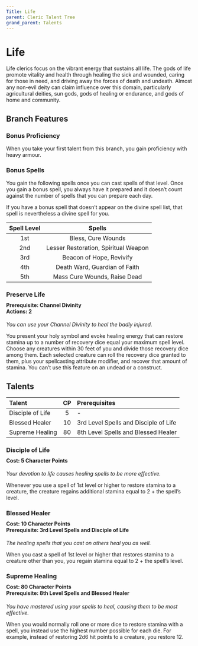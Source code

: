 ```yaml
---
Title: Life
parent: Cleric Talent Tree
grand_parent: Talents
---
```

 
# Life
Life clerics focus on the vibrant energy that sustains all life. The gods of life promote vitality and health through healing the sick and wounded, caring for those in need, and driving away the forces of death and undeath. Almost any non-evil deity can claim influence over this domain, particularly agricultural deities, sun gods, gods of healing or endurance, and gods of home and community.

## Branch Features
 
### Bonus Proficiency
When you take your first talent from this branch, you gain proficiency with heavy armour.

### Bonus Spells
You gain the following spells once you can cast spells of that level. Once you gain a bonus spell, you always have it prepared and it doesn’t count against the number of spells that you can prepare each day.
 
If you have a bonus spell that doesn’t appear on the divine spell list, that spell is nevertheless a divine spell for you.
 
| Spell Level | Spells |
|:-----------:|:------:|
| 1st | Bless, Cure Wounds |
| 2nd | Lesser Restoration, Spiritual Weapon | 
| 3rd | Beacon of Hope, Revivify | 
| 4th | Death Ward, Guardian of Faith | 
| 5th | Mass Cure Wounds, Raise Dead | 

### Preserve Life

<div style="margin-top:-10px;"></div>
 
#### **Prerequisite:** Channel Divinity<br>**Actions:** 2
*You can use your Channel Divinity to heal the badly injured.* 

You present your holy symbol and evoke healing energy that can restore stamina up to a number of recovery dice equal your maximum spell level. Choose any creatures within 30 feet of you and divide those recovery dice among them. Each selected creature can roll the recovery dice granted to them, plus your spellcasting attribute modifier, and recover that amount of stamina. You can’t use this feature on an undead or a construct.

## Talents
 
| Talent | CP | Prerequisites |
|:-------|:--:|:--------------|
| Disciple of Life | 5  | - |  
| Blessed Healer   | 10 | 3rd Level Spells and Disciple of Life |  
| Supreme Healing  | 80 | 8th Level Spells and Blessed Healer |  

### Disciple of Life
 
<div style="margin-top:-10px;"></div>
 
#### **Cost:** 5 Character Points
*Your devotion to life causes healing spells to be more effective.* 

Whenever you use a spell of 1st level or higher to restore stamina to a creature, the creature regains additional stamina equal to 2 + the spell’s level.

### Blessed Healer
 
<div style="margin-top:-10px;"></div>
 
#### **Cost:** 10 Character Points<br>**Prerequisite:** 3rd Level Spells and Disciple of Life
*The healing spells that you cast on others heal you as well.* 

When you cast a spell of 1st level or higher that restores stamina to a creature other than you, you regain stamina equal to 2 + the spell’s level.

### Supreme Healing
 
<div style="margin-top:-10px;"></div>
 
#### **Cost:** 80 Character Points<br>**Prerequisite:** 8th Level Spells and Blessed Healer
*You have mastered using your spells to heal, causing them to be most effective.* 

When you would normally roll one or more dice to restore stamina with a spell, you instead use the highest number possible for each die. For example, instead of restoring 2d6 hit points to a creature, you restore 12.

